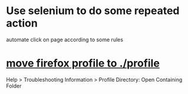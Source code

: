 # Use selenium to do some repeated action
automate click on page according to some rules


# [move firefox profile to ./profile](https://support.mozilla.org/zh-CN/questions/856113)

Help > Troubleshooting Information > Profile Directory: Open Containing Folder

